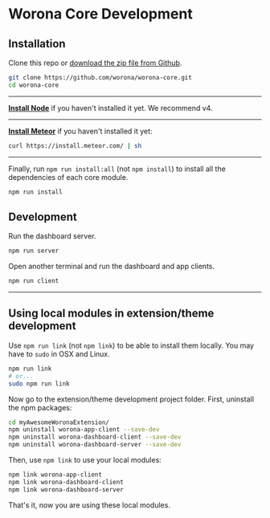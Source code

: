 # Worona Core Development

## Installation

Clone this repo or [download the zip file from Github](https://github.com/worona/worona-core/archive/master.zip).

```bash
git clone https://github.com/worona/worona-core.git
cd worona-core
```

----

[**Install Node**](https://nodejs.org/en/) if you haven't installed it yet. We recommend v4.

----

[**Install Meteor**](https://www.meteor.com/install) if you haven't installed it yet:

```bash
curl https://install.meteor.com/ | sh
```

----

Finally, run `npm run install:all` (not `npm install`) to install all the dependencies of each core module.

```bash
npm run install
```

## Development

Run the dashboard server.

```bash
npm run server
```

Open another terminal and run the dashboard and app clients.

```bash
npm run client
```

---

## Using local modules in extension/theme development

Use `npm run link` (not `npm link`) to be able to install them locally. You may have to `sudo` in OSX and Linux.

```bash
npm run link
# or...
sudo npm run link
```

Now go to the extension/theme development project folder. First, uninstall the npm packages:

```bash
cd myAwesomeWoronaExtension/
npm uninstall worona-app-client --save-dev
npm uninstall worona-dashboard-client --save-dev
npm uninstall worona-dashboard-server --save-dev
```

Then, use `npm link` to use your local modules:

```bash
npm link worona-app-client
npm link worona-dashboard-client
npm link worona-dashboard-server
```

That's it, now you are using these local modules.
